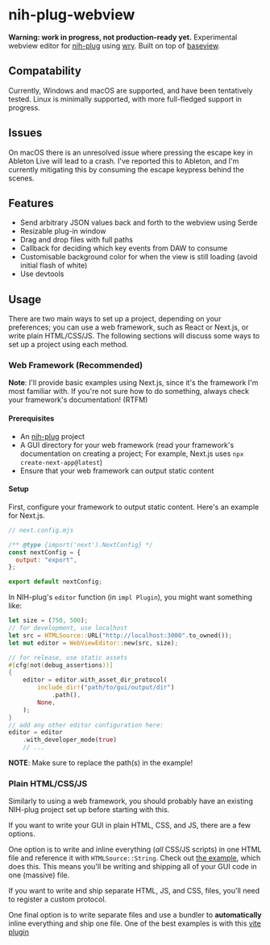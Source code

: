 # nih-plug-webview

**Warning: work in progress, not production-ready yet.**
Experimental webview editor for [nih-plug](https://github.com/robbert-vdh/nih-plug) using [wry](https://github.com/tauri-apps/wry).
Built on top of [baseview](https://github.com/RustAudio/baseview).

## Compatability

Currently, Windows and macOS are supported, and have been tentatively tested. Linux is minimally supported, with more full-fledged support in progress.

## Issues

On macOS there is an unresolved issue where pressing the escape key in Ableton Live will lead to a crash.
I've reported this to Ableton, and I'm currently mitigating this by consuming the escape keypress behind the scenes.

## Features

- Send arbitrary JSON values back and forth to the webview using Serde
- Resizable plug-in window
- Drag and drop files with full paths
- Callback for deciding which key events from DAW to consume
- Customisable background color for when the view is still loading (avoid initial flash of white)
- Use devtools

## Usage

There are two main ways to set up a project, depending on your preferences; you can use a web framework, such as React or Next.js, or write plain HTML/CSS/JS. The following sections will discuss some ways to set up a project using each method.

### Web Framework (Recommended)

**Note**: I'll provide basic examples using Next.js, since it's the framework I'm most familiar with. If you're not sure how to do something, always check your framework's documentation! (RTFM)

#### Prerequisites

- An [nih-plug](https://github.com/robbert-vdh/nih-plug) project
- A GUI directory for your web framework
  (read your framework's documentation on creating a project; For example, Next.js uses `npx create-next-app@latest`)
- Ensure that your web framework can output static content

#### Setup

First, configure your framework to output static content. Here's an example for Next.js.

```mjs
// next.config.mjs

/** @type {import('next').NextConfig} */
const nextConfig = {
  output: "export",
};

export default nextConfig;
```

In NIH-plug's `editor` function (in `impl Plugin`), you might want something like:

```rust
let size = (750, 500);
// for development, use localhost
let src = HTMLSource::URL("http://localhost:3000".to_owned());
let mut editor = WebViewEditor::new(src, size);

// for release, use static assets
#[cfg(not(debug_assertions))]
{
    editor = editor.with_asset_dir_protocol(
        include_dir!("path/to/gui/output/dir")
            .path(),
        None,
    );
}
// add any other editor configuration here:
editor = editor
    .with_developer_mode(true)
    // ...
```

**NOTE**: Make sure to replace the path(s) in the example!

### Plain HTML/CSS/JS

Similarly to using a web framework, you should probably have an existing NIH-plug project set up before starting with this.

If you want to write your GUI in plain HTML, CSS, and JS, there are a few options.

One option is to write and inline everything (_all_ CSS/JS scripts) in one HTML file and reference it with `HTMLSource::String`. Check out [the example](https://github.com/maxjvh/nih-plug-webview/blob/main/example/src/), which does this. This means you'll be writing and shipping all of your GUI code in one (massive) file.

If you want to write and ship separate HTML, JS, and CSS, files, you'll need to register a custom protocol.

One final option is to write separate files and use a bundler to **automatically** inline everything and ship one file. One of the best examples is with this [vite plugin](https://github.com/richardtallent/vite-plugin-singlefile)
